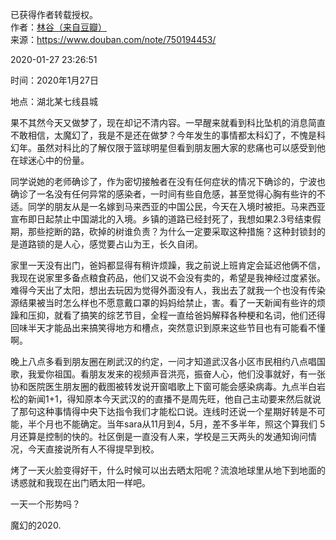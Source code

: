 已获得作者转载授权。  
作者：[林谷（来自豆瓣）](https://www.douban.com/people/115816477/)  
来源：https://www.douban.com/note/750194453/

2020-01-27 23:26:51

时间：2020年1月27日

地点：湖北某七线县城

果不其然今天又做梦了，现在却记不清内容。一早醒来就看到科比坠机的消息简直不敢相信，太魔幻了，我是不是还在做梦？今年发生的事情都太科幻了，不愧是科幻年。虽然对科比的了解仅限于篮球明星但看到朋友圈大家的悲痛也可以感受到他在球迷心中的份量。

同学说她的老师确诊了，作为密切接触者在没有任何症状的情况下确诊的，宁波也确诊了一名没有任何异常的感染者，一时间有些自危感，甚至觉得心胸有些许的不适。同学的朋友从是一名嫁到马来西亚的中国公民，今天在入境时被拒。马来西亚宣布即日起禁止中国湖北的入境。乡镇的道路已经封死了，我想如果2.3号结束假期，那些挖断的路，砍掉的树谁负责？为什么一定要采取这种措施？这种封锁封的是道路锁的是人心，感觉要占山为王，长久自闭。

家里一天没有出门，爸妈都显得有稍许烦躁，我之前说上班肯定会延迟他俩不信，我现在说家里多备点粮食药品，他们又说不会没有卖的，希望是我神经过度紧张。难得今天出了太阳，想出去玩因为觉得外面没有人，我出去了就我一个也没有传染源结果被当时怎么样也不愿意戴口罩的妈妈给禁止，害。看了一天新闻有些许的烦躁和压抑，就看了搞笑的综艺节目，全程一直给爸妈解释各种梗和名词，他们还得回味半天才能品出来搞笑得地方和槽点，突然意识到原来这些节目也有可能看不懂啊。

晚上八点多看到朋友圈在刷武汉的约定，一问才知道武汉各小区市民相约八点唱国歌，我爱你祖国。看朋友发来的视频声音洪亮，振奋人心，他们没事就好，有一张协和医院医生朋友圈的截图被转发说开窗唱歌上下窗可能会感染病毒。九点半白岩松的新闻1+1，得知原本今天武汉的的直播不是周先旺，他自己主动要来然后就说了那句这种事情得中央下达指令我们才能松口说。连线时还说一个星期好转是不可能，半个月也不能确定。当年sara从11月到4，5月，差不多半年，照这个算我们 5月还算是控制的快的。社区倒是一直没有人来，学校是三天两头的发通知询问情况，今天直接说所有人不得提早到校。

烤了一天火脸变得好干，什么时候可以出去晒太阳呢？流浪地球里从地下到地面的诱惑就和我现在出门晒太阳一样吧。

一天一个形势吗？

魔幻的2020.